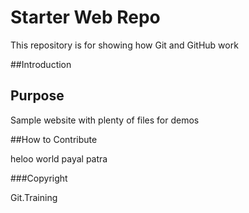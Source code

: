 # Starter Web Repo

This repository is for showing how Git and GitHub work

##Introduction

## Purpose

Sample website with plenty of files for demos

##How to Contribute

heloo world
payal patra

###Copyright

Git.Training
